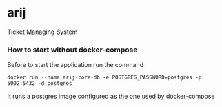 # arij
Ticket Managing System

### How to start without docker-compose
Before to start the application run the command

`docker run --name arij-core-db -e POSTGRES_PASSWORD=postgres -p 5002:5432 -d postgres`

It runs a postgres image configured as the one used by docker-compose
